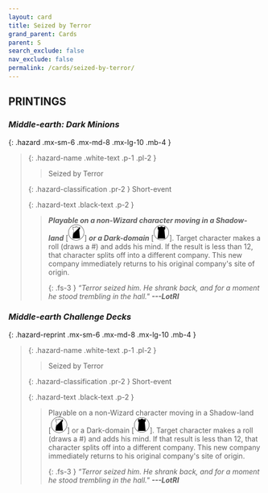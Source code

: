 ```yaml
---
layout: card
title: Seized by Terror
grand_parent: Cards
parent: S
search_exclude: false
nav_exclude: false
permalink: /cards/seized-by-terror/
---
```


## PRINTINGS


### _Middle-earth: Dark Minions_

{: .hazard .mx-sm-6 .mx-md-8 .mx-lg-10 .mb-4 }
> {: .hazard-name .white-text .p-1 .pl-2 }
> > <div class="hazard-mp"></div>
> > <div class="card-name">Seized by Terror</div>
>
> {: .hazard-classification .pr-2 }
> Short-event
>
> {: .hazard-text .black-text .p-2 }
> > ***Playable on a non-Wizard character moving in a Shadow-land*** <nobr>[<img src="/assets/images/shadow-land.svg">]</nobr> ***or a Dark-domain*** <nobr>[<img src="/assets/images/dark-domain.svg">]</nobr>. Target character makes a roll (draws a #) and adds his mind. If the result is less than 12, that character splits off into a different company. This new company immediately returns to his original company's site of origin. 
> > 
> > {: .fs-3 } 
> > _“Terror seized him. He shrank back, and for a moment he stood trembling in the hall."_ ***---&#65279;LotRI***  
>

### _Middle-earth Challenge Decks_

{: .hazard-reprint .mx-sm-6 .mx-md-8 .mx-lg-10 .mb-4 }
> {: .hazard-name .white-text .p-1 .pl-2 }
> > <div class="hazard-mp"></div>
> > <div class="card-name">Seized by Terror</div>
>
> {: .hazard-classification .pr-2 }
> Short-event
>
> {: .hazard-text .black-text .p-2 }
> > Playable on a non-Wizard character moving in a Shadow-land <nobr>[<img src="/assets/images/shadow-land.svg">]</nobr> or a Dark-domain <nobr>[<img src="/assets/images/dark-domain.svg">]</nobr>. Target character makes a roll (draws a #) and adds his mind. If that result is less than 12, that character splits off into a different company. This new company immediately returns to his original company's site of origin. 
> > 
> > {: .fs-3 } 
> > _“Terror seized him. He shrank back, and for a moment he stood trembling in the hall."_ ***---&#65279;LotRI***  
>
